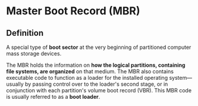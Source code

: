 # Master Boot Record (MBR)

## Definition
A special type of **boot sector** at the very beginning of partitioned computer mass storage devices.

The MBR holds the information on **how the logical partitions, containing file systems, are organized** on that medium. The MBR also contains executable code to function as a loader for the installed operating system—usually by passing control over to the loader's second stage, or in conjunction with each partition's volume boot record (VBR). This MBR code is usually referred to as a **boot loader**.


